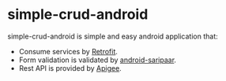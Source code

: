 # simple-crud-android

simple-crud-android is simple and easy android application that:
 - Consume services by [Retrofit](http://square.github.io/retrofit/).
 - Form validation is validated by [android-saripaar](https://github.com/ragunathjawahar/android-saripaar).
 - Rest API is provided by [Apigee](http://apigee.com/).
